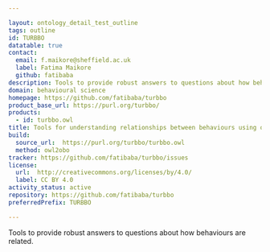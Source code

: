 ```yaml
---

layout: ontology_detail_test_outline
tags: outline
id: TURBBO
datatable: true
contact:
  email: f.maikore@sheffield.ac.uk
  label: Fatima Maikore
  github: fatibaba
description: Tools to provide robust answers to questions about how behaviours are related.
domain: behavioural science
homepage: https://github.com/fatibaba/turbbo
product_base_url: https://purl.org/turbbo/
products:
  - id: turbbo.owl
title: Tools for understanding relationships between behaviours using ontology
build:
  source_url:  https://purl.org/turbbo/turbbo.owl
  method: owl2obo
tracker: https://github.com/fatibaba/turbbo/issues
license:
  url:  http://creativecommons.org/licenses/by/4.0/
  label: CC BY 4.0
activity_status: active
repository: https://github.com/fatibaba/turbbo
preferredPrefix: TURBBO

---
```


Tools to provide robust answers to questions about how behaviours are related.  
